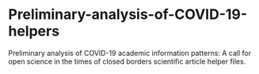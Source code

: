 # Preliminary-analysis-of-COVID-19-helpers
Preliminary analysis of COVID-19 academic information patterns: A call for open science in the times of closed borders scientific article helper files.
